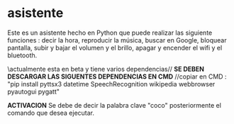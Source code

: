 # asistente
Este es un asistente hecho en Python que puede realizar las siguiente funciones : decir la hora, reproducir la música, buscar en Google, bloquear pantalla, subir y bajar el volumen y el brillo, apagar y encender el wifi y el bluetooth.

\\actualmente esta en beta y tiene varios dependencias//
**SE DEBEN DESCARGAR LAS SIGUENTES DEPENDENCIAS EN CMD**
//copiar en CMD :
"pip install pyttsx3 datetime SpeechRecognition wikipedia webbrowser pyautogui pygatt"

**ACTIVACION**
Se debe de decir la palabra clave "coco" posteriormente el comando que desea ejecutar.
